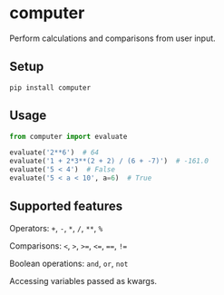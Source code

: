 computer
========

Perform calculations and comparisons from user input.


Setup
-----

	pip install computer


Usage
-----

```python
from computer import evaluate

evaluate('2**6')  # 64
evaluate('1 + 2*3**(2 + 2) / (6 + -7)')  # -161.0
evaluate('5 < 4')  # False
evaluate('5 < a < 10', a=6)  # True
```


Supported features
------------------

Operators: `+`, `-`, `*`, `/`, `**`, `%`

Comparisons: `<`, `>`, `>=`, `<=`, `==`, `!=`

Boolean operations: `and`, `or`, `not`

Accessing variables passed as kwargs.
